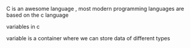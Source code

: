 C is  an awesome language , most  modern programming  languages are based on  the  c language



variables in c 




variable is a container where we can store data of different types
